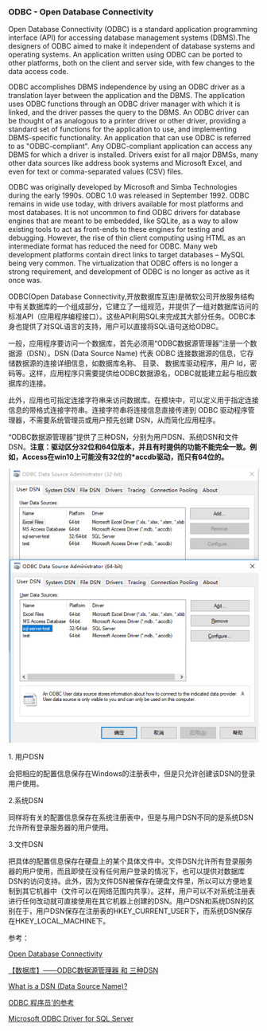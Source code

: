### ODBC - Open Database Connectivity

Open Database Connectivity (ODBC) is a standard application programming interface (API) for accessing database management systems (DBMS).The designers of ODBC aimed to make it independent of database systems and operating systems. An application written using ODBC can be ported to other platforms, both on the client and server side, with few changes to the data access code.

ODBC accomplishes DBMS independence by using an ODBC driver as a translation layer between the application and the DBMS. The application uses ODBC functions through an ODBC driver manager with which it is linked, and the driver passes the query to the DBMS. An ODBC driver can be thought of as analogous to a printer driver or other driver, providing a standard set of functions for the application to use, and implementing DBMS-specific functionality. An application that can use ODBC is referred to as "ODBC-compliant". Any ODBC-compliant application can access any DBMS for which a driver is installed. Drivers exist for all major DBMSs, many other data sources like address book systems and Microsoft Excel, and even for text or comma-separated values (CSV) files.

ODBC was originally developed by Microsoft and Simba Technologies during the early 1990s. ODBC 1.0 was released in September 1992. ODBC remains in wide use today, with drivers available for most platforms and most databases. It is not uncommon to find ODBC drivers for database engines that are meant to be embedded, like SQLite, as a way to allow existing tools to act as front-ends to these engines for testing and debugging. However, the rise of thin client computing using HTML as an intermediate format has reduced the need for ODBC. Many web development platforms contain direct links to target databases – MySQL being very common. The virtualization that ODBC offers is no longer a strong requirement, and development of ODBC is no longer as active as it once was.

ODBC(Open Database Connectivity,开放数据库互连)是微软公司开放服务结构中有关数据库的一个组成部分，它建立了一组规范，并提供了一组对数据库访问的标准API（应用程序编程接口）。这些API利用SQL来完成其大部分任务。ODBC本身也提供了对SQL语言的支持，用户可以直接将SQL语句送给ODBC。

一般，应用程序要访问一个数据库，首先必须用“ODBC数据源管理器”注册一个数据源（DSN）。DSN (Data Source Name) 代表 ODBC 连接数据源的信息，它存储数据源的连接详细信息，如数据库名称、 目录、 数据库驱动程序，用户 Id，密码等。这样，应用程序只需要提供给ODBC数据源名，ODBC就能建立起与相应数据库的连接。

此外，应用也可指定连接字符串来访问数据库。在模块中，可以定义用于指定连接信息的带格式连接字符串。连接字符串将连接信息直接传递到 ODBC 驱动程序管理器，不需要系统管理员或用户预先创建 DSN，从而简化应用程序。

“ODBC数据源管理器”提供了三种DSN，分别为用户DSN、系统DSN和文件DSN。**注意：驱动区分32位和64位版本，并且有时提供的功能不能完全一致。例如，Access在win10上可能没有32位的*accdb驱动，而只有64位的。**

<img src="imgs/ODBC Data Source Administrator.png" alt="ODBC Data Source Administrator" />

1. 用户DSN

会把相应的配置信息保存在Windows的注册表中，但是只允许创建该DSN的登录用户使用。

2.系统DSN

同样将有关的配置信息保存在系统注册表中，但是与用户DSN不同的是系统DSN允许所有登录服务器的用户使用。 

3.文件DSN

把具体的配置信息保存在硬盘上的某个具体文件中。文件DSN允许所有登录服务器的用户使用，而且即使在没有任何用户登录的情况下，也可以提供对数据库DSN的访问支持。此外，因为文件DSN被保存在硬盘文件里，所以可以方便地复制到其它机器中（文件可以在网络范围内共享）。这样，用户可以不对系统注册表进行任何改动就可直接使用在其它机器上创建的DSN。用户DSN和系统DSN的区别在于，用户DSN保存在注册表的HKEY_CURRENT_USER下，而系统DSN保存在HKEY_LOCAL_MACHINE下。


参考：

[Open Database Connectivity](https://en.wikipedia.org/wiki/Open_Database_Connectivity)

[【数据库】——ODBC数据源管理器 和 三种DSN](https://blog.csdn.net/z15732621736/article/details/47622357)

[What is a DSN (Data Source Name)?](https://support.microsoft.com/en-us/help/966849/what-is-a-dsn-data-source-name)

[ODBC 程序员'的参考](https://docs.microsoft.com/zh-cn/sql/odbc/reference/odbc-programmer-s-reference?view=sql-server-2017)

[Microsoft ODBC Driver for SQL Server](https://docs.microsoft.com/en-us/sql/connect/odbc/microsoft-odbc-driver-for-sql-server?view=sql-server-2017)